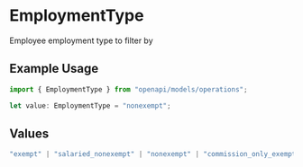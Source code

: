 # EmploymentType

Employee employment type to filter by

## Example Usage

```typescript
import { EmploymentType } from "openapi/models/operations";

let value: EmploymentType = "nonexempt";
```

## Values

```typescript
"exempt" | "salaried_nonexempt" | "nonexempt" | "commission_only_exempt" | "commission_only_nonexempt"
```